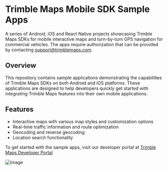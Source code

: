 # Trimble Maps Mobile SDK Sample Apps

A series of Android, iOS and React Native projects showcasing Trimble Maps SDKs for mobile interactive maps and turn-by-turn GPS navigation for commercial vehicles. The apps require authorization that can be provided by contacting support@trimblemaps.com. 

## Overview

This repository contains sample applications demonstrating the capabilities of Trimble Maps SDKs on both Android and iOS platforms. These applications are designed to help developers quickly get started with integrating Trimble Maps features into their own mobile applications.

## Features

- Interactive maps with various map styles and customization options
- Real-time traffic information and route optimization
- Geocoding and reverse geocoding
- Location search functionality

To get started with the sample apps, visit our developer portal at [Trimble Maps Developer Portal](https://developer.trimblemaps.com/mobile-maps-sdk/android-sdk/getting-started/)

![image](https://github.com/user-attachments/assets/50296aa9-400b-49a9-add4-40bbbdba4c03)

